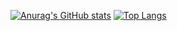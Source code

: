 [![Anurag's GitHub stats](https://github-readme-stats.vercel.app/api?username=Waffenffs)](https://github.com/anuraghazra/github-readme-stats)
[![Top Langs](https://github-readme-stats.vercel.app/api/top-langs/?username=Waffenffs)](https://github.com/anuraghazra/github-readme-stats)


<!---
Waffenffs/Waffenffs is a ✨ special ✨ repository because its `README.md` (this file) appears on your GitHub profile.
You can click the Preview link to take a look at your changes.
--->
